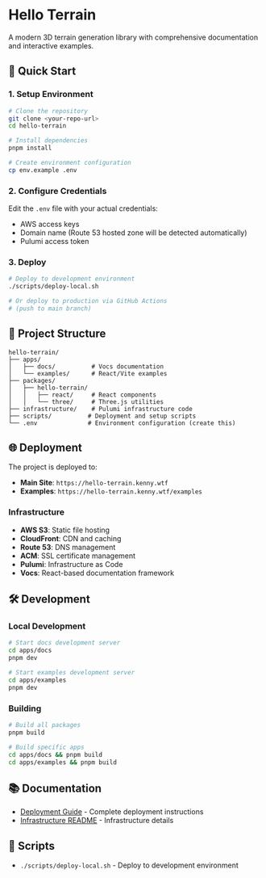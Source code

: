# Hello Terrain

A modern 3D terrain generation library with comprehensive documentation and interactive examples.

## 🚀 Quick Start

### 1. Setup Environment

```bash
# Clone the repository
git clone <your-repo-url>
cd hello-terrain

# Install dependencies
pnpm install

# Create environment configuration
cp env.example .env
```

### 2. Configure Credentials

Edit the `.env` file with your actual credentials:
- AWS access keys
- Domain name (Route 53 hosted zone will be detected automatically)
- Pulumi access token

### 3. Deploy

```bash
# Deploy to development environment
./scripts/deploy-local.sh

# Or deploy to production via GitHub Actions
# (push to main branch)
```

## 📁 Project Structure

```
hello-terrain/
├── apps/
│   ├── docs/          # Vocs documentation
│   └── examples/      # React/Vite examples
├── packages/
│   ├── hello-terrain/
│   │   ├── react/     # React components
│   │   └── three/     # Three.js utilities
├── infrastructure/    # Pulumi infrastructure code
├── scripts/          # Deployment and setup scripts
└── .env              # Environment configuration (create this)
```

## 🌐 Deployment

The project is deployed to:
- **Main Site**: `https://hello-terrain.kenny.wtf`
- **Examples**: `https://hello-terrain.kenny.wtf/examples`

### Infrastructure

- **AWS S3**: Static file hosting
- **CloudFront**: CDN and caching
- **Route 53**: DNS management
- **ACM**: SSL certificate management
- **Pulumi**: Infrastructure as Code
- **Vocs**: React-based documentation framework

## 🛠️ Development

### Local Development

```bash
# Start docs development server
cd apps/docs
pnpm dev

# Start examples development server
cd apps/examples
pnpm dev
```

### Building

```bash
# Build all packages
pnpm build

# Build specific apps
cd apps/docs && pnpm build
cd apps/examples && pnpm build
```

## 📚 Documentation

- [Deployment Guide](DEPLOYMENT.md) - Complete deployment instructions
- [Infrastructure README](infrastructure/README.md) - Infrastructure details

## 🔧 Scripts

- `./scripts/deploy-local.sh` - Deploy to development environment
